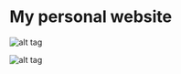 # My personal website 

![alt tag](https://cloud.githubusercontent.com/assets/15330574/23149121/b9657a7e-f79e-11e6-8c9a-1e72010da21a.png)

![alt tag](https://cloud.githubusercontent.com/assets/15330574/23149123/bae6e13a-f79e-11e6-95f1-8ae0debbc92f.png)
